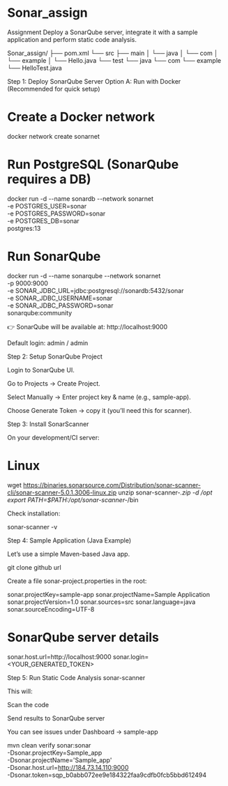 # Sonar_assign
Assignment 
 Deploy a SonarQube server, integrate it with a sample application and perform static code analysis.

Sonar_assign/
 ├── pom.xml
 └── src
     ├── main
     │   └── java
     │       └── com
     │           └── example
     │               └── Hello.java
     └── test
         └── java
             └── com
                 └── example
                     └── HelloTest.java



Step 1: Deploy SonarQube Server
Option A: Run with Docker (Recommended for quick setup)
# Create a Docker network
docker network create sonarnet


# Run PostgreSQL (SonarQube requires a DB)
docker run -d --name sonardb --network sonarnet \
  -e POSTGRES_USER=sonar \
  -e POSTGRES_PASSWORD=sonar \
  -e POSTGRES_DB=sonar \
  postgres:13
  

# Run SonarQube
docker run -d --name sonarqube --network sonarnet \
  -p 9000:9000 \
  -e SONAR_JDBC_URL=jdbc:postgresql://sonardb:5432/sonar \
  -e SONAR_JDBC_USERNAME=sonar \
  -e SONAR_JDBC_PASSWORD=sonar \
  sonarqube:community


👉 SonarQube will be available at:
http://localhost:9000

Default login: admin / admin

Step 2: Setup SonarQube Project

Login to SonarQube UI.

Go to Projects → Create Project.

Select Manually → Enter project key & name (e.g., sample-app).

Choose Generate Token → copy it (you’ll need this for scanner).



Step 3: Install SonarScanner

On your development/CI server:

# Linux
wget https://binaries.sonarsource.com/Distribution/sonar-scanner-cli/sonar-scanner-5.0.1.3006-linux.zip
unzip sonar-scanner-*.zip -d /opt
export PATH=$PATH:/opt/sonar-scanner-*/bin


Check installation:

sonar-scanner -v



Step 4: Sample Application (Java Example)

Let’s use a simple Maven-based Java app.

git clone github url


Create a file sonar-project.properties in the root:

sonar.projectKey=sample-app
sonar.projectName=Sample Application
sonar.projectVersion=1.0
sonar.sources=src
sonar.language=java
sonar.sourceEncoding=UTF-8

# SonarQube server details
sonar.host.url=http://localhost:9000
sonar.login=<YOUR_GENERATED_TOKEN>

Step 5: Run Static Code Analysis
sonar-scanner

This will:

Scan the code

Send results to SonarQube server

You can see issues under Dashboard → sample-app


mvn clean verify sonar:sonar \
  -Dsonar.projectKey=Sample_app \
  -Dsonar.projectName='Sample_app' \
  -Dsonar.host.url=http://184.73.14.110:9000 \
  -Dsonar.token=sqp_b0abb072ee9e184322faa9cdfb0fcb5bbd612494

